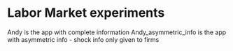 # Labor Market experiments

Andy is the app with complete information
Andy_asymmetric_info is the app with asymmetric info - shock info only given to firms
